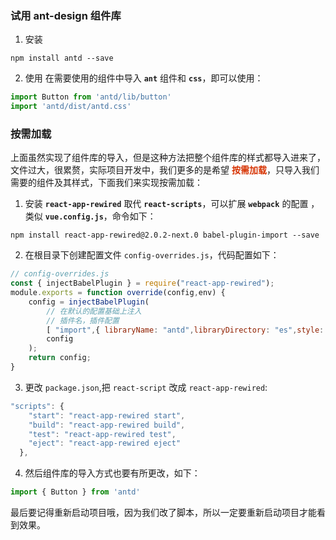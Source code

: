 ### 试用 ant-design 组件库

1. 安装

```shell
npm install antd --save
```

2. 使用
在需要使用的组件中导入 **```ant```** 组件和 **```css```**，即可以使用：

```js
import Button from 'antd/lib/button'
import 'antd/dist/antd.css'
```

### 按需加载

上面虽然实现了组件库的导入，但是这种方法把整个组件库的样式都导入进来了，文件过大，很累赘，实际项目开发中，我们更多的是希望 **<font color="#d63200">按需加载</font>**，只导入我们需要的组件及其样式，下面我们来实现按需加载：

1. 安装 **```react-app-rewired```** 取代 **```react-scripts```**，可以扩展 **```webpack```** 的配置 ，类似 **```vue.config.js```**，命令如下：

```shell
npm install react-app-rewired@2.0.2-next.0 babel-plugin-import --save
```

2. 在根目录下创建配置文件 ```config-overrides.js```，代码配置如下：

```js
// config-overrides.js
const { injectBabelPlugin } = require("react-app-rewired");
module.exports = function override(config,env) {
    config = injectBabelPlugin(
        // 在默认的配置基础上注入
        // 插件名，插件配置
        [ "import",{ libraryName: "antd",libraryDirectory: "es",style: "css"}],
        config
    );
    return config;
}
```

3. 更改 ```package.json```,把 ```react-script``` 改成 ```react-app-rewired```:

```js
"scripts": {
    "start": "react-app-rewired start",
    "build": "react-app-rewired build",
    "test": "react-app-rewired test",
    "eject": "react-app-rewired eject"
  },
```

4. 然后组件库的导入方式也要有所更改，如下：

```js
import { Button } from 'antd'
```

最后要记得重新启动项目哦，因为我们改了脚本，所以一定要重新启动项目才能看到效果。
